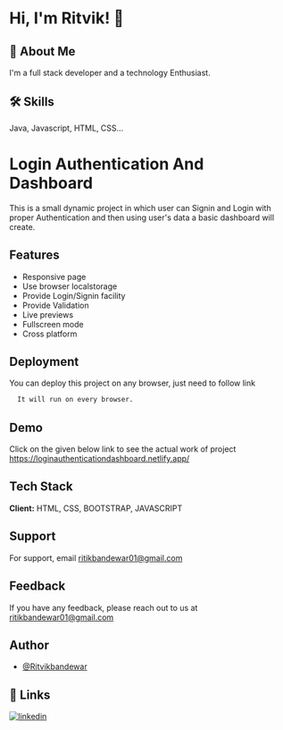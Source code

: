 
# Hi, I'm Ritvik! 👋

  
## 🚀 About Me
I'm a full stack developer and a technology Enthusiast.

  
## 🛠 Skills
Java, Javascript, HTML, CSS...

  # Login Authentication And Dashboard

This is a small dynamic project in which user can Signin and Login with proper Authentication and then using user's data a basic dashboard will create.


## Features

- Responsive page
- Use browser localstorage
- Provide Login/Signin facility
- Provide Validation
- Live previews
- Fullscreen mode
- Cross platform

  
## Deployment

You can deploy this project on any browser, just need to follow link

```bash
  It will run on every browser.
```

  
## Demo

Click on the given below link to see the actual work of project https://loginauthenticationdashboard.netlify.app/

  
## Tech Stack

**Client:** HTML, CSS, BOOTSTRAP, JAVASCRIPT


  
## Support

For support, email ritikbandewar01@gmail.com 

  
## Feedback

If you have any feedback, please reach out to us at ritikbandewar01@gmail.com

  
## Author

- [@Ritvikbandewar](https://github.com/Ritvik-star)

  
## 🔗 Links
[![linkedin](https://img.shields.io/badge/linkedin-0A66C2?style=for-the-badge&logo=linkedin&logoColor=white)](https://www.linkedin.com/in/ritvik-bandewar-188978166/)

  
